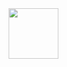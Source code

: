 <div id="header" align="center">
  <img src="https://media.giphy.com/media/QXwtfadqo7wbfmT46H/giphy.gif?cid=ecf05e471efqdtbdnf3ji3izw6tl3zoleuvzexp8t5662guk&ep=v1_gifs_search&rid=giphy.gif&ct=g" width="100"/>
</div>
